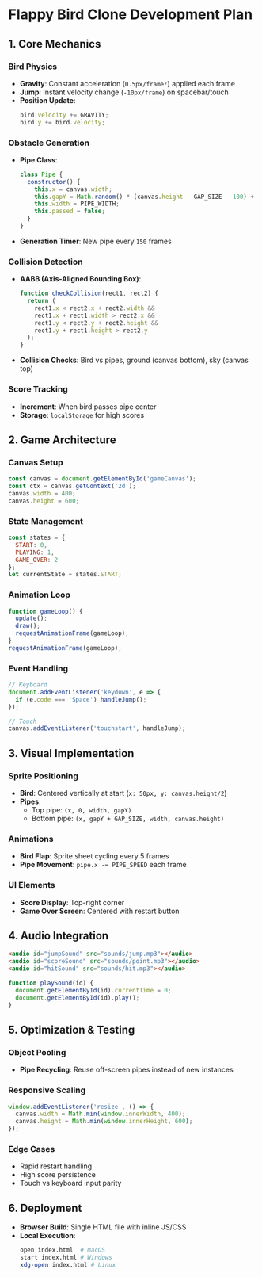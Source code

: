 # Flappy Bird Clone Development Plan

## 1. Core Mechanics

### Bird Physics
- **Gravity**: Constant acceleration (`0.5px/frame²`) applied each frame
- **Jump**: Instant velocity change (`-10px/frame`) on spacebar/touch
- **Position Update**:
  ```javascript
  bird.velocity += GRAVITY;
  bird.y += bird.velocity;
  ```

### Obstacle Generation
- **Pipe Class**:
  ```javascript
  class Pipe {
    constructor() {
      this.x = canvas.width;
      this.gapY = Math.random() * (canvas.height - GAP_SIZE - 100) + 50;
      this.width = PIPE_WIDTH;
      this.passed = false;
    }
  }
  ```
- **Generation Timer**: New pipe every `150` frames

### Collision Detection
- **AABB (Axis-Aligned Bounding Box)**:
  ```javascript
  function checkCollision(rect1, rect2) {
    return (
      rect1.x < rect2.x + rect2.width &&
      rect1.x + rect1.width > rect2.x &&
      rect1.y < rect2.y + rect2.height &&
      rect1.y + rect1.height > rect2.y
    );
  }
  ```
- **Collision Checks**: Bird vs pipes, ground (canvas bottom), sky (canvas top)

### Score Tracking
- **Increment**: When bird passes pipe center
- **Storage**: `localStorage` for high scores

## 2. Game Architecture

### Canvas Setup
```javascript
const canvas = document.getElementById('gameCanvas');
const ctx = canvas.getContext('2d');
canvas.width = 400;
canvas.height = 600;
```

### State Management
```javascript
const states = {
  START: 0,
  PLAYING: 1,
  GAME_OVER: 2
};
let currentState = states.START;
```

### Animation Loop
```javascript
function gameLoop() {
  update();
  draw();
  requestAnimationFrame(gameLoop);
}
requestAnimationFrame(gameLoop);
```

### Event Handling
```javascript
// Keyboard
document.addEventListener('keydown', e => {
  if (e.code === 'Space') handleJump();
});

// Touch
canvas.addEventListener('touchstart', handleJump);
```

## 3. Visual Implementation

### Sprite Positioning
- **Bird**: Centered vertically at start (`x: 50px, y: canvas.height/2`)
- **Pipes**: 
  - Top pipe: `(x, 0, width, gapY)`
  - Bottom pipe: `(x, gapY + GAP_SIZE, width, canvas.height)`

### Animations
- **Bird Flap**: Sprite sheet cycling every 5 frames
- **Pipe Movement**: `pipe.x -= PIPE_SPEED` each frame

### UI Elements
- **Score Display**: Top-right corner
- **Game Over Screen**: Centered with restart button

## 4. Audio Integration
```html
<audio id="jumpSound" src="sounds/jump.mp3"></audio>
<audio id="scoreSound" src="sounds/point.mp3"></audio>
<audio id="hitSound" src="sounds/hit.mp3"></audio>
```
```javascript
function playSound(id) {
  document.getElementById(id).currentTime = 0;
  document.getElementById(id).play();
}
```

## 5. Optimization & Testing

### Object Pooling
- **Pipe Recycling**: Reuse off-screen pipes instead of new instances

### Responsive Scaling
```javascript
window.addEventListener('resize', () => {
  canvas.width = Math.min(window.innerWidth, 400);
  canvas.height = Math.min(window.innerHeight, 600);
});
```

### Edge Cases
- Rapid restart handling
- High score persistence
- Touch vs keyboard input parity

## 6. Deployment
- **Browser Build**: Single HTML file with inline JS/CSS
- **Local Execution**:
  ```bash
  open index.html  # macOS
  start index.html # Windows
  xdg-open index.html # Linux